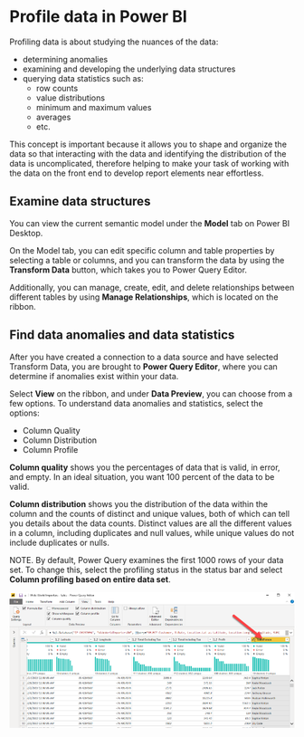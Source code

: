 # Profile data in Power BI

Profiling data is about studying the nuances of the data: 
- determining anomalies
- examining and developing the underlying data structures
- querying data statistics such as:
    - row counts
    - value distributions
    - minimum and maximum values
    - averages
    - etc. 

This concept is important because it allows you to shape and organize the data so that interacting with the data and identifying the distribution of the data is uncomplicated, therefore helping to make your task of working with the data on the front end to develop report elements near effortless.

## Examine data structures

You can view the current semantic model under the **Model** tab on Power BI Desktop.

On the Model tab, you can edit specific column and table properties by selecting a table or columns, and you can transform the data by using the **Transform Data** button, which takes you to Power Query Editor. 

Additionally, you can manage, create, edit, and delete relationships between different tables by using **Manage Relationships**, which is located on the ribbon.

## Find data anomalies and data statistics

After you have created a connection to a data source and have selected Transform Data, you are brought to **Power Query Editor**, where you can determine if anomalies exist within your data. 

Select **View** on the ribbon, and under **Data Preview**, you can choose from a few options. To understand data anomalies and statistics, select the options:
- Column Quality
- Column Distribution
- Column Profile

**Column quality** shows you the percentages of data that is valid, in error, and empty. In an ideal situation, you want 100 percent of the data to be valid.

**Column distribution** shows you the distribution of the data within the column and the counts of distinct and unique values, both of which can tell you details about the data counts. Distinct values are all the different values in a column, including duplicates and null values, while unique values do not include duplicates or nulls.

NOTE. By default, Power Query examines the first 1000 rows of your data set. To change this, select the profiling status in the status bar and select **Column profiling based on entire data set**. 

![Data Preview](data_preview.png)